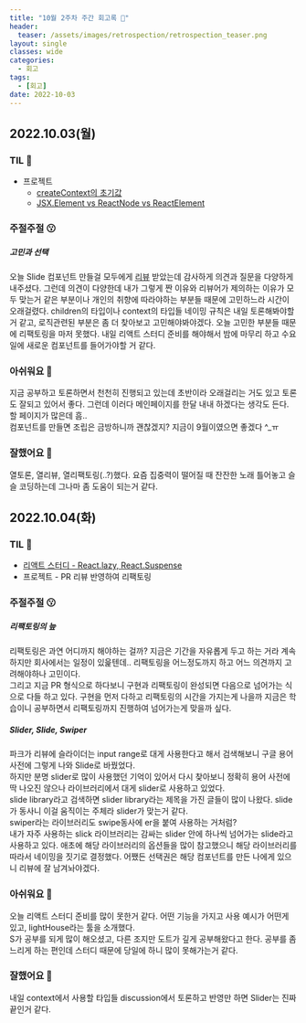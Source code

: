 ```yaml
---
title: "10월 2주차 주간 회고록 🙂"
header:
  teaser: /assets/images/retrospection/retrospection_teaser.png
layout: single
classes: wide
categories:
  - 회고
tags:
  - [회고]
date: 2022-10-03
---
```


## 2022.10.03(월)

### TIL 🧐

- 프로젝트
  - [createContext의 초기값](https://goongoguma.github.io/2021/06/05/How-to-use-React-Context-effectively/)
  - [JSX.Element vs ReactNode vs ReactElement](https://stackoverflow.com/questions/58123398/when-to-use-jsx-element-vs-reactnode-vs-reactelement)

### 주절주절 😗

##### 고민과 선택

오늘 Slide 컴포넌트 만들걸 모두에게 [리뷰](https://github.com/Co-Studo/Co-Studo-front/pull/32) 받았는데 감사하게 의견과 질문을 다양하게 내주셨다. 그런데 의견이 다양한데 내가 그렇게 짠 이유와 리뷰어가 제의하는 이유가 모두 맞는거 같은 부분이나 개인의 취향에 따라야하는 부분들 때문에 고민하느라 시간이 오래걸렸다. children의 타입이나 context의 타입들 네이밍 규칙은 내일 토론해봐야할거 같고, 로직관련된 부분은 좀 더 찾아보고 고민해야봐야겠다. 오늘 고민한 부분들 때문에 리팩토링을 마저 못했다. 내일 리액트 스터디 준비를 해야해서 밤에 마무리 하고 수요일에 새로운 컴포넌트를 들어가야할 거 같다.

### 아쉬워요 🙁

지금 공부하고 토론하면서 천천히 진행되고 있는데 초반이라 오래걸리는 거도 있고 토론도 잘되고 있어서 좋다. 그런데 이러다 메인페이지를 한달 내내 하겠다는 생각도 든다. 할 페이지가 많은데 흠..  
컴포넌트를 만들면 조립은 금방하니까 괜찮겠지? 지금이 9월이였으면 좋겠다 ^\_ㅠ

### 잘했어요 🙂

열토론, 열리뷰, 열리팩토링(..?)했다. 요즘 집중력이 떨어질 때 잔잔한 노래 틀어놓고 슬슬 코딩하는데 그나마 좀 도움이 되는거 같다.

## 2022.10.04(화)

### TIL 🧐

- [리액트 스터디 - React.lazy, React.Suspense](https://donyy.notion.site/React-lazy-React-Suspense-8c2972f16bb94dd0ab7441db0cbf1ac3)
- 프로젝트 - PR 리뷰 반영하여 리팩토링

### 주절주절 😗

##### 리팩토링의 늪

리팩토링은 과연 어디까지 해야하는 걸까? 지금은 기간을 자유롭게 두고 하는 거라 계속 하지만 회사에서는 일정이 있읉텐데.. 리팩토링을 어느정도까지 하고 어느 의견까지 고려해야하나 고민이다.  
그리고 지금 PR 형식으로 하다보니 구현과 리팩토링이 완성되면 다음으로 넘어가는 식으로 다들 하고 있다. 구현을 먼저 다하고 리팩토링의 시간을 가지는게 나을까 지금은 학습이니 공부하면서 리팩토링까지 진행하여 넘어가는게 맞을까 싶다.

##### Slider, Slide, Swiper

파크가 리뷰에 슬라이더는 input range로 대게 사용한다고 해서 검색해보니 구글 용어사전에 그렇게 나와 Slide로 바꿨었다.  
하지만 분명 slider로 많이 사용했던 기억이 있어서 다시 찾아보니 정확히 용어 사전에 딱 나오진 않으나 라이브러리에서 대게 slider로 사용하고 있었다.  
slide library라고 검색하면 slider library라는 제목을 가진 글들이 많이 나왔다. slide가 동사니 이걸 움직이는 주체라 slider가 맞는거 같다.  
swiper라는 라이브러리도 swipe동사에 er을 붙여 사용하는 거처럼?  
내가 자주 사용하는 slick 라이브러리는 감싸는 slider 안에 하나씩 넘어가는 slide라고 사용하고 있다. 애초에 해당 라이브러리의 옵션들을 많이 참고했으니 해당 라이브러리를 따라서 네이밍을 짓기로 결정했다. 어쨌든 선택권은 해당 컴포넌트를 만든 나에게 있으니 리뷰에 잘 남겨놔야겠다.

### 아쉬워요 🙁

오늘 리액트 스터디 준비를 많이 못한거 같다. 어떤 기능을 가지고 사용 예시가 어떤게 있고, lightHouse라는 툴을 소개했다.  
S가 공부를 되게 많이 해오셨고, 다른 조지만 도트가 깊게 공부해왔다고 한다. 공부를 좀 느리게 하는 편인데 스터디 때문에 당일에 하니 많이 못해가는거 같다.

### 잘했어요 🙂

내일 context에서 사용할 타입들 discussion에서 토론하고 반영만 하면 Slider는 진짜 끝인거 같다.
